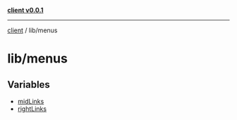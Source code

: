 [**client v0.0.1**](../../README.md)

***

[client](../../README.md) / lib/menus

# lib/menus

## Variables

- [midLinks](variables/midLinks.md)
- [rightLinks](variables/rightLinks.md)

